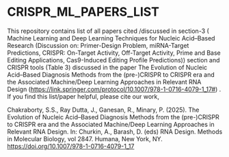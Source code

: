 # CRISPR_ML_PAPERS_LIST


This repository contains  list of all papers cited /discussed in section-3 ( Machine Learning and Deep Learning Techniques for Nucleic Acid–Based Research (Discussion on: Primer-Design Problem, miRNA-Target Predictions, CRISPR: On-Target Activity, Off-Target Activity, Prime and Base Editing Applications, Cas9-Induced Editing Profile Predictions)) section and CRISPR tools (Table 3) discussed in the paper The Evolution of Nucleic Acid–Based Diagnosis Methods from the (pre-)CRISPR to CRISPR era and the Associated Machine/Deep Learning Approaches in Relevant RNA Design (https://link.springer.com/protocol/10.1007/978-1-0716-4079-1_17#) . If you find this list/paper helpful, please cite our work,

Chakraborty, S.S., Ray Dutta, J., Ganesan, R., Minary, P. (2025). The Evolution of Nucleic Acid–Based Diagnosis Methods from the (pre-)CRISPR to CRISPR era and the Associated Machine/Deep Learning Approaches in Relevant RNA Design. In: Churkin, A., Barash, D. (eds) RNA Design. Methods in Molecular Biology, vol 2847. Humana, New York, NY. https://doi.org/10.1007/978-1-0716-4079-1_17

